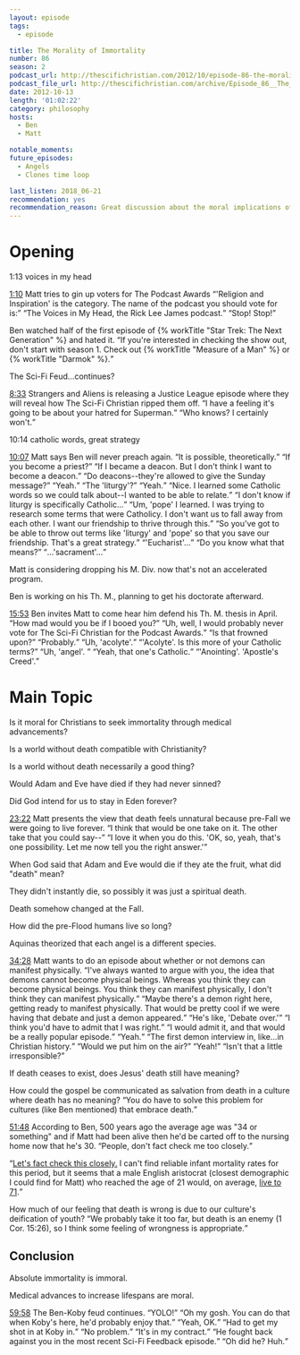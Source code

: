 ```yaml
---
layout: episode
tags:
  - episode

title: The Morality of Immortality
number: 86
season: 2
podcast_url: http://thescifichristian.com/2012/10/episode-86-the-morality-of-immortality/
podcast_file_url: http://thescifichristian.com/archive/Episode_86__The_Morality_of_Immortal.mp3
date: 2012-10-13
length: '01:02:22'
category: philosophy
hosts:
  - Ben
  - Matt 

notable_moments:
future_episodes: 
  - Angels
  - Clones time loop

last_listen: 2018_06-21
recommendation: yes
recommendation_reason: Great discussion about the moral implications of an immortal society. Also quite funny.
---
```

# Opening
1:13 voices in my head 
<div class="quote">
  <a class="timestamp tag is-medium is-rounded is-primary" href="http://thescifichristian.com/2012/10/episode-86-the-morality-of-immortality#t=1:10">1:10</a>
  <span class="quote-context is-size-6">Matt tries to gin up voters for The Podcast Awards</span>
  <q class="matt">'Religion and Inspiration' is the category. The name of the podcast you should vote for is:</q>
  <q class="ben">The Voices in My Head, the Rick Lee James podcast.</q>
  <q class="matt">Stop! Stop!</q>
</div>

Ben watched half of the first episode of {% workTitle "Star Trek: The Next Generation" %} and hated it. <q class="archivist inline">If you're interested in checking the show out, don't start with season 1. Check out {% workTitle "Measure of a Man" %} or {% workTitle "Darmok" %}.</q>

The Sci-Fi Feud...continues?

<div class="quote">
  <a class="timestamp tag is-medium is-rounded is-primary" href="http://thescifichristian.com/2012/10/episode-86-the-morality-of-immortality#t=8:33">8:33</a>
  <span class="quote-context is-size-6">Strangers and Aliens is releasing a Justice League episode where they will reveal how The Sci-Fi Christian ripped them off.</span>
  <q class="matt">I have a feeling it's going to be about your hatred for Superman.</q>
  <q class="ben">Who knows? I certainly won't.</q>
</div>

10:14 catholic words, great strategy
<div class="quote">
  <a class="timestamp tag is-medium is-rounded is-primary" href="http://thescifichristian.com/2012/10/episode-86-the-morality-of-immortality#t=10:07">10:07</a>
  <span class="quote-context is-size-6">Matt says Ben will never preach again.</span>
  <q class="ben">It is possible, theoretically.</q>
  <q class="matt">If you become a priest?</q>
  <q class="ben">If I became a deacon. But I don't think I want to become a deacon.</q>
  <q class="matt">Do deacons--they're allowed to give the Sunday message?</q>
  <q class="ben">Yeah.</q>
  <q class="matt">The 'liturgy'?</q>
  <q class="ben">Yeah.</q>
  <q class="matt">Nice. I learned some Catholic words so we could talk about--I wanted to be able to relate.</q>
  <q class="ben">I don't know if liturgy is specifically Catholic...</q>
  <q class="matt">Um, 'pope' I learned. I was trying to research some terms that were Catholicy. I don't want us to fall away from each other. I want our friendship to thrive through this.</q>
  <q class="ben">So you've got to be able to throw out terms like 'liturgy' and 'pope' so that you save our friendship. That's a great strategy.</q>
  <q class="matt">'Eucharist'...</q>
  <q class="ben">Do you know what that means?</q>
  <q class="matt">...'sacrament'...</q>
</div>

Matt is considering dropping his M. Div. now that's not an accelerated program. 

Ben is working on his Th. M., planning to get his doctorate afterward. 

<div class="quote">
  <a class="timestamp tag is-medium is-rounded is-primary" href="http://thescifichristian.com/2012/10/episode-86-the-morality-of-immortality#t=15:53">15:53</a>
  <span class="quote-context is-size-6">Ben invites Matt to come hear him defend his Th. M. thesis in April.</span>
  <q class="matt">How mad would you be if I booed you?</q>
  <q class="ben">Uh, well, I would probably never vote for The Sci-Fi Christian for the Podcast Awards.</q>
  <q class="matt">Is that frowned upon?</q>
  <q class="ben">Probably.</q>
  <q class="matt">Uh, 'acolyte'.</q>
  <q class="ben">'Acolyte'. Is this more of your Catholic terms?</q>
  <q class="matt">Uh, 'angel'. </q>
  <q class="ben">Yeah, that one's Catholic.</q>
  <q class="matt">'Anointing'. 'Apostle's Creed'.</q>
</div>



# Main Topic

Is it moral for Christians to seek immortality through medical advancements?

Is a world without death compatible with Christianity? 

Is a world without death necessarily a good thing?

Would Adam and Eve have died if they had never sinned? 

Did God intend for us to stay in Eden forever?

<div class="quote">
  <a class="timestamp tag is-medium is-rounded is-primary" href="http://thescifichristian.com/2012/10/episode-86-the-morality-of-immortality#t=23:22">23:22</a>
  <span class="quote-context is-size-6">Matt presents the view that death feels unnatural because pre-Fall we were going to live forever.</span>
  <q class="ben">I think that would be one take on it. The other take that you could say--</q>
  <q class="matt">I love it when you do this. 'OK, so, yeah, that's one possibility. Let me now tell you the right answer.'</q>
</div>

When God said that Adam and Eve would die if they ate the fruit, what did "death" mean?

They didn't instantly die, so possibly it was just a spiritual death. 

Death somehow changed at the Fall.

How did the pre-Flood humans live so long?

Aquinas theorized that each angel is a different species. 

<div class="quote">
  <a class="timestamp tag is-medium is-rounded is-primary" href="http://thescifichristian.com/2012/10/episode-86-the-morality-of-immortality#t=34:28">34:28</a>
  <span class="quote-context is-size-6">Matt wants to do an episode about whether or not demons can manifest physically.</span>
  <q class="matt">I've always wanted to argue with you, the idea that demons cannot become physical beings. Whereas you think they can become physical beings. You think they can manifest physically, I don't think they can manifest physically.</q>
  <q class="ben">Maybe there's a demon right here, getting ready to manifest physically. That would be pretty cool if we were having that debate and just a demon appeared.</q>
  <q class="matt">He's like, 'Debate over.'</q>
  <q class="ben">I think you'd have to admit that I was right.</q>
  <q class="matt">I would admit it, and that would be a really popular episode.</q>
  <q class="ben">Yeah.</q>
  <q class="matt">The first demon interview in, like...in Christian history.</q>
  <q class="ben">Would we put him on the air?</q>
  <q class="matt">Yeah!</q>
  <q class="ben">Isn't that a little irresponsible?</q>
</div>

If death ceases to exist, does Jesus' death still have meaning?

How could the gospel be communicated as salvation from death in a culture where death has no meaning? <q class="archivist inline">You do have to solve this problem for cultures (like Ben mentioned) that embrace death.</q>

<div class="quote">
  <a class="timestamp tag is-medium is-rounded is-primary" href="http://thescifichristian.com/2012/10/episode-86-the-morality-of-immortality#t=51:48">51:48</a>
  <span class="quote-context is-size-6">According to Ben, 500 years ago the average age was "34 or something" and if Matt had been alive then he'd be carted off to the nursing home now that he's 30.</span>
  <q class="ben">People, don't fact check me too closely.</q>
  
  <q class="archivist"><a href="/img/dont-tell-me.gif">Let's fact check this closely.</a> I can't find reliable infant mortality rates for this period, but it seems that a male English aristocrat (closest demographic I could find for Matt) who reached the age of 21 would, on average, <a href="https://en.m.wikipedia.org/wiki/Life_expectancy">live to 71</a>.</q>
</div>


How much of our feeling that death is wrong is due to our culture's deification of youth? <q class="archivist inline">We probably take it too far, but death is an enemy (1 Cor. 15:26), so I think some feeling of wrongness is appropriate.</q>



## Conclusion
Absolute immortality is immoral. 

Medical advances to increase lifespans are moral. 

<div class="quote">
  <a class="timestamp tag is-medium is-rounded is-primary" href="http://thescifichristian.com/2012/10/episode-86-the-morality-of-immortality#t=59:58">59:58</a>
  <span class="quote-context is-size-6">The Ben-Koby feud continues.</span>
  <q class="matt">YOLO!</q>
  <q class="ben">Oh my gosh. You can do that when Koby's here, he'd probably enjoy that.</q>
  <q class="matt">Yeah, OK.</q>
  <q class="ben">Had to get my shot in at Koby in.</q>
  <q class="matt">No problem.</q>
  <q class="ben">It's in my contract.</q>
  <q class="matt">He fought back against you in the most recent Sci-Fi Feedback episode.</q>
  <q class="ben">Oh did he? Huh.</q>
</div>